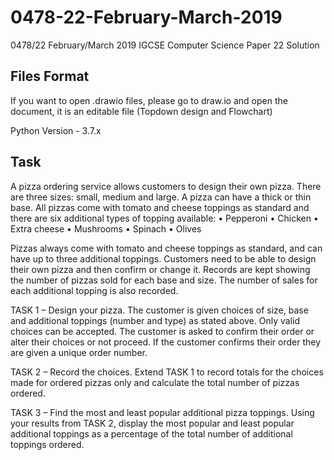# 0478-22-February-March-2019
0478/22 February/March 2019 IGCSE Computer Science Paper 22 Solution


## Files Format
If you want to open .drawio files, please go to draw.io and open the document, it is an editable file (Topdown design and Flowchart)

Python Version - 3.7.x


## Task
A pizza ordering service allows customers to design their own pizza. There are three sizes: small, medium and large. A pizza can have a thick or thin base. 
All pizzas come with tomato and cheese toppings as standard and there are six additional types of topping available:
• Pepperoni
• Chicken
• Extra cheese
• Mushrooms
• Spinach
• Olives

Pizzas always come with tomato and cheese toppings as standard, and can have up to three additional toppings. Customers need to be able to design their own pizza and then confirm or change it. Records are kept showing the number of pizzas sold for each base and size. The number of sales for each additional topping is also recorded.


TASK 1 – Design your pizza.
The customer is given choices of size, base and additional toppings (number and type) as stated above. Only valid choices can be accepted. The customer is asked to confirm their order or alter their choices or not proceed. If the customer confirms their order they are given a unique order number.

TASK 2 – Record the choices.
Extend TASK 1 to record totals for the choices made for ordered pizzas only and calculate the total number of pizzas ordered.

TASK 3 – Find the most and least popular additional pizza toppings.
Using your results from TASK 2, display the most popular and least popular additional toppings as a percentage of the total number of additional toppings ordered.
